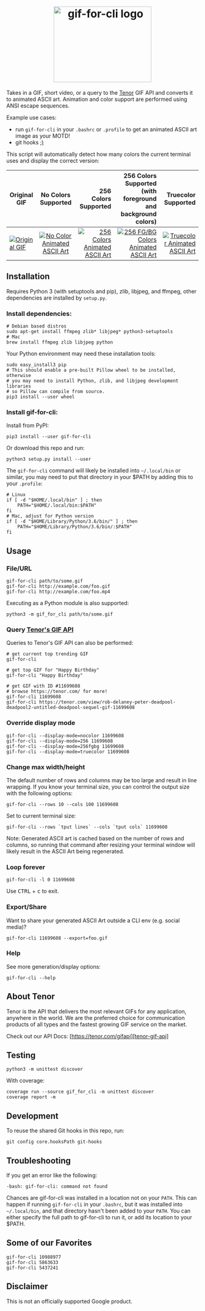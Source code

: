 <h1 align="center">
    <img src="docs/gif-for-cli-logo.png" alt="gif-for-cli logo" width="256" height="198"/>
</h1>

Takes in a GIF, short video, or a query to the [Tenor][tenor-home] GIF API and converts it to animated ASCII art. Animation and color support are performed using ANSI escape sequences.

Example use cases:

* run `gif-for-cli` in your `.bashrc` or `.profile` to get an animated ASCII art image as your MOTD!
* git hooks [;)](git-hooks/pre-push)

This script will automatically detect how many colors the current terminal uses and display the correct version:

| Original GIF  | No Colors Supported | 256 Colors Supported | 256 Colors Supported (with foreground and background colors) | Truecolor Supported |
| ------------- |:-------------------:| --------------------:| ------------------------------------------------------------:| -------------------:|
| [![Original GIF][original-gif]][original-gif-url] | [![No Color Animated ASCII Art][no-color]][no-color-url] | [![256 Colors Animated ASCII Art][256-colors]][256-colors-url] | [![256 FG/BG Colors Animated ASCII Art][256fgbg-colors]][256fgbg-colors-url] | [![Truecolor Animated ASCII Art][truecolor]][truecolor-url] |

[original-gif]: https://media1.tenor.com/images/eac7f7d8534f0843ebd707101b8ef7fd/tenor.gif?itemid=11699608
[no-color]: https://media1.tenor.com/images/95e9551fb69b5c2f67cdc48f04c75bc7/tenor.gif?itemid=11997403
[256-colors]: https://media1.tenor.com/images/d354ee0840d9376e2baacdbee59b6c06/tenor.gif?itemid=11997429
[256fgbg-colors]: https://media1.tenor.com/images/f8d461c1a6e06f0b3dd6c7aff474117b/tenor.gif?itemid=12000378
[truecolor]: https://media1.tenor.com/images/30196efdd05d816d4aab6179e41318ac/tenor.gif?itemid=11997399

[original-gif-url]: https://tenor.com/view/rob-delaney-peter-deadpool-deadpool2-untitled-deadpool-sequel-gif-11699608
[no-color-url]: https://tenor.com/view/peter-deadpool2-ascii-giffor-cli-gif-11997403
[256-colors-url]: https://tenor.com/view/peter-deadpool2-ascii-giffor-cli-ready-gif-11997429
[256fgbg-colors-url]: https://tenor.com/view/peter-deadpool2-ascii-giffor-cli-ready-gif-12000378
[truecolor-url]: https://tenor.com/view/peter-deadpool2-ascii-giffor-cli-ready-gif-11997399

## Installation

Requires Python 3 (with setuptools and pip), zlib, libjpeg, and ffmpeg, other dependencies are installed by `setup.py`.

### Install dependencies:

    # Debian based distros
    sudo apt-get install ffmpeg zlib* libjpeg* python3-setuptools
    # Mac
    brew install ffmpeg zlib libjpeg python

Your Python environment may need these installation tools:

    sudo easy_install3 pip
    # This should enable a pre-built Pillow wheel to be installed, otherwise
    # you may need to install Python, zlib, and libjpeg development libraries
    # so Pillow can compile from source.
    pip3 install --user wheel

### Install gif-for-cli:

Install from PyPI:

    pip3 install --user gif-for-cli

Or download this repo and run:

    python3 setup.py install --user

The `gif-for-cli` command will likely be installed into `~/.local/bin` or similar, you may need to put that directory in your $PATH by adding this to your `.profile`:

    # Linux
    if [ -d "$HOME/.local/bin" ] ; then
        PATH="$HOME/.local/bin:$PATH"
    fi
    # Mac, adjust for Python version
    if [ -d "$HOME/Library/Python/3.6/bin/" ] ; then
        PATH="$HOME/Library/Python/3.6/bin/:$PATH"
    fi

## Usage

### File/URL

    gif-for-cli path/to/some.gif
    gif-for-cli http://example.com/foo.gif
    gif-for-cli http://example.com/foo.mp4

Executing as a Python module is also supported:

    python3 -m gif_for_cli path/to/some.gif

### Query [Tenor's GIF API][tenor-gif-api]

Queries to Tenor's GIF API can also be performed:

    # get current top trending GIF
    gif-for-cli

    # get top GIF for "Happy Birthday"
    gif-for-cli "Happy Birthday"

    # get GIF with ID #11699608
    # browse https://tenor.com/ for more!
    gif-for-cli 11699608
    gif-for-cli https://tenor.com/view/rob-delaney-peter-deadpool-deadpool2-untitled-deadpool-sequel-gif-11699608

### Override display mode

    gif-for-cli --display-mode=nocolor 11699608
    gif-for-cli --display-mode=256 11699608
    gif-for-cli --display-mode=256fgbg 11699608
    gif-for-cli --display-mode=truecolor 11699608

### Change max width/height

The default number of rows and columns may be too large and result in line wrapping. If you know your terminal size, you can control the output size with the following options:

    gif-for-cli --rows 10 --cols 100 11699608

Set to current terminal size:

    gif-for-cli --rows `tput lines` --cols `tput cols` 11699608

Note: Generated ASCII art is cached based on the number of rows and columns, so running that command after resizing your terminal window will likely result in the ASCII Art being regenerated.

### Loop forever

    gif-for-cli -l 0 11699608

Use <kbd>CTRL</kbd> + <kbd>c</kbd> to exit.

### Export/Share

Want to share your generated ASCII Art outside a CLI env (e.g. social media)?

    gif-for-cli 11699608 --export=foo.gif

### Help

See more generation/display options:

    gif-for-cli --help

## About Tenor

Tenor is the API that delivers the most relevant GIFs for any application, anywhere in the world. We are the preferred choice for communication products of all types and the fastest growing GIF service on the market.

Check out our API Docs: [https://tenor.com/gifapi][tenor-gif-api]

## Testing

    python3 -m unittest discover

With coverage:

    coverage run --source gif_for_cli -m unittest discover
    coverage report -m

## Development

To reuse the shared Git hooks in this repo, run:

    git config core.hooksPath git-hooks

## Troubleshooting

If you get an error like the following:

    -bash: gif-for-cli: command not found

Chances are gif-for-cli was installed in a location not on your `PATH`. This can happen if running `gif-for-cli` in your `.bashrc`, but it was installed into `~/.local/bin`, and that directory hasn't been added to your `PATH`. You can either specify the full path to gif-for-cli to run it, or add its location to your $PATH.

## Some of our Favorites

    gif-for-cli 10988977
    gif-for-cli 5863633
    gif-for-cli 5437241

## Disclaimer

This is not an officially supported Google product.

[tenor-home]: https://tenor.com/
[tenor-gif-api]: https://tenor.com/gifapi